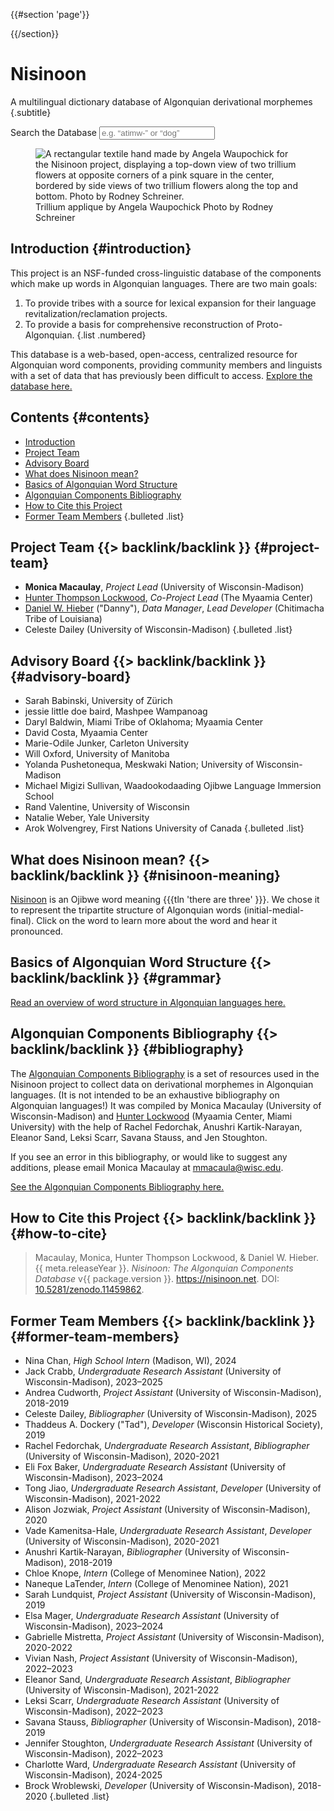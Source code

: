 {{#section 'page'}}
  <link rel=preload href=/images/textile.jpg as=image type=image/jpeg>
{{/section}}

# Nisinoon

A multilingual dictionary database of Algonquian derivational morphemes {.subtitle}

<search>
  <form action=/search class=search-form method=get>
    <label for=search-box>Search the Database</label>
    <input
      autocomplete=on
      autocorrect=off
      class=text-box
      enterkeyhint=search
      id=search-box
      inputmode=search
      name=q
      placeholder='e.g. “atimw-” or “dog”'
      spellcheck=false
      type=search
    >
  </form>
</search>

<figure class=textile>
  <img alt='A rectangular textile hand made by Angela Waupochick for the Nisinoon project, displaying a top-down view of two trillium flowers at opposite corners of a pink square in the center, bordered by side views of two trillium flowers along the top and bottom. Photo by Rodney Schreiner.' src=/images/textile.jpg>
  <figcaption class=caption>
    <span>Trillium applique by Angela Waupochick</span>
    <span>Photo by Rodney Schreiner</span>
  </figcaption>
</figure>

<section class=intro>

## Introduction {#introduction}

This project is an NSF-funded cross-linguistic database of the components which make up words in Algonquian languages. There are two main goals:

1. To provide tribes with a source for lexical expansion for their language revitalization/reclamation projects.
2. To provide a basis for comprehensive reconstruction of Proto-Algonquian.
{.list .numbered}

This database is a web-based, open-access, centralized resource for Algonquian word components, providing community members and linguists with a set of data that has previously been difficult to access. [Explore the database here.](/search)

</section>

## Contents {#contents}

- [Introduction](#introduction)
- [Project Team](#project-team)
- [Advisory Board](#advisory-board)
- [What does Nisinoon mean?](#nisinoon-meaning)
- [Basics of Algonquian Word Structure](#grammar)
- [Algonquian Components Bibliography](#bibliography)
- [How to Cite this Project](#how-to-cite)
- [Former Team Members](#former-team-members)
{.bulleted .list}

## Project Team {{> backlink/backlink }} {#project-team}

- **Monica Macaulay**, *Project Lead* (University of Wisconsin-Madison)
- [Hunter Thompson Lockwood][website-hunter], *Co-Project Lead* (The Myaamia Center)
- [Daniel W. Hieber][website-danny] ("Danny"), *Data Manager*, *Lead Developer* (Chitimacha Tribe of Louisiana)
- Celeste Dailey (University of Wisconsin-Madison)
{.bulleted .list}

## Advisory Board {{> backlink/backlink }} {#advisory-board}

- Sarah Babinski, University of Zürich
- jessie little doe baird, Mashpee Wampanoag
- Daryl Baldwin, Miami Tribe of Oklahoma; Myaamia Center
- David Costa, Myaamia Center
- Marie-Odile Junker, Carleton University
- Will Oxford, University of Manitoba
- Yolanda Pushetonequa, Meskwaki Nation; University of Wisconsin-Madison
- Michael Migizi Sullivan, Waadookodaading Ojibwe Language Immersion School
- Rand Valentine, University of Wisconsin
- Natalie Weber, Yale University
- Arok Wolvengrey, First Nations University of Canada
{.bulleted .list}

## What does Nisinoon mean? {{> backlink/backlink }} {#nisinoon-meaning}

[Nisinoon][nisinoon-entry] is an Ojibwe word meaning {{{tln 'there are three' }}}. We chose it to represent the tripartite structure of Algonquian words (initial-medial-final). Click on the word to learn more about the word and hear it pronounced.

## Basics of Algonquian Word Structure {{> backlink/backlink }} {#grammar}

[Read an overview of word structure in Algonquian languages here.](/grammar)

## Algonquian Components Bibliography {{> backlink/backlink }} {#bibliography}

The [Algonquian Components Bibliography](/bibliography) is a set of resources used in the Nisinoon project to collect data on derivational morphemes in Algonquian languages. (It is not intended to be an exhaustive bibliography on Algonquian languages!) It was compiled by Monica Macaulay (University of Wisconsin-Madison) and [Hunter Lockwood][website-hunter] (Myaamia Center, Miami University) with the help of Rachel Fedorchak, Anushri Kartik-Narayan, Eleanor Sand, Leksi Scarr, Savana Stauss, and Jen Stoughton.

If you see an error in this bibliography, or would like to suggest any additions, please email Monica Macaulay at [mmacaula@wisc.edu](mailto:mmacaula@wisc.edu).

[See the Algonquian Components Bibliography here.](/bibliography)

## How to Cite this Project {{> backlink/backlink }} {#how-to-cite}

> Macaulay, Monica, Hunter Thompson Lockwood, & Daniel W. Hieber. {{ meta.releaseYear }}. <cite>Nisinoon: The Algonquian Components Database</cite> v{{ package.version }}. <https://nisinoon.net>. DOI: [10.5281/zenodo.11459862][data-doi].

## Former Team Members {{> backlink/backlink }} {#former-team-members}

- Nina Chan, *High School Intern* (Madison, WI), 2024
- Jack Crabb, *Undergraduate Research Assistant* (University of Wisconsin-Madison), 2023–2025
- Andrea Cudworth, *Project Assistant* (University of Wisconsin-Madison), 2018-2019
- Celeste Dailey, *Bibliographer* (University of Wisconsin-Madison), 2025
- Thaddeus A. Dockery ("Tad"), *Developer* (Wisconsin Historical Society), 2019
- Rachel Fedorchak, *Undergraduate Research Assistant*, *Bibliographer* (University of Wisconsin-Madison), 2020-2021
- Eli Fox Baker, *Undergraduate Research Assistant* (University of Wisconsin-Madison), 2023–2024
- Tong Jiao, *Undergraduate Research Assistant*, *Developer* (University of Wisconsin-Madison), 2021-2022
- Alison Jozwiak, *Project Assistant* (University of Wisconsin-Madison), 2020
- Vade Kamenitsa-Hale, *Undergraduate Research Assistant*, *Developer* (University of Wisconsin-Madison), 2020-2021
- Anushri Kartik-Narayan, *Bibliographer* (University of Wisconsin-Madison), 2018-2019
- Chloe Knope, *Intern* (College of Menominee Nation), 2022
- Naneque LaTender, *Intern* (College of Menominee Nation), 2021
- Sarah Lundquist, *Project Assistant* (University of Wisconsin-Madison), 2019
- Elsa Mager, *Undergraduate Research Assistant* (University of Wisconsin-Madison), 2023–2024
- Gabrielle Mistretta, *Project Assistant* (University of Wisconsin-Madison), 2020-2022
- Vivian Nash, *Project Assistant* (University of Wisconsin-Madison), 2022–2023
- Eleanor Sand, *Undergraduate Research Assistant*, *Bibliographer* (University of Wisconsin-Madison), 2021-2022
- Leksi Scarr, *Undergraduate Research Assistant* (University of Wisconsin-Madison), 2022–2023
- Savana Stauss, *Bibliographer* (University of Wisconsin-Madison), 2018-2019
- Jennifer Stoughton, *Undergraduate Research Assistant* (University of Wisconsin-Madison), 2022–2023
- Charlotte Ward, *Undergraduate Research Assistant* (University of Wisconsin-Madison), 2024-2025
- Brock Wroblewski, *Developer* (University of Wisconsin-Madison), 2018-2020
{.bulleted .list}

<!-- LINKS -->
[data-doi]:       https://doi.org/10.5281/zenodo.11459862
[nisinoon-entry]: https://ojibwe.lib.umn.edu/main-entry/nisinoon-vii
[website-danny]:  https://github.com/dwhieb
[website-hunter]: https://miamioh.edu/myaamia-center/about/staff-faculty-affiliates/lockwood/index.html
